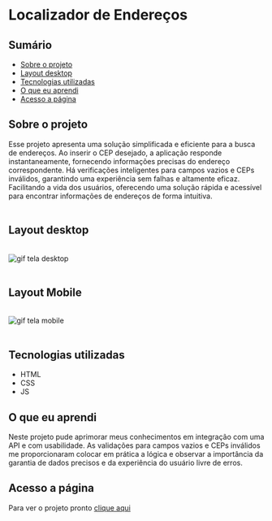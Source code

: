 

# Localizador de Endereços

## Sumário

- [Sobre o projeto](#sobreoprojeto)
- [Layout  desktop](#layout-desktop)
- [Tecnologias utilizadas](#tecnologias-utilizadas)
- [O que eu aprendi](#o-que-eu-aprendi)
- [Acesso a página](#acesso-a-página)

## Sobre o projeto

Esse projeto apresenta  uma solução simplificada e eficiente para a busca de endereços. Ao inserir o CEP desejado, a aplicação responde instantaneamente, fornecendo informações precisas do endereço correspondente. Há verificações inteligentes para campos vazios e CEPs inválidos, garantindo uma experiência sem falhas e altamente eficaz.  Facilitando a vida dos usuários, oferecendo uma solução rápida e acessível para encontrar informações de endereços de forma intuitiva.
<br>
<br>

## Layout desktop    

<br>

 <img src="src/images/desktop.gif.gif" alt="gif tela desktop">
<br>
<br>

## Layout Mobile    

<br>

 <img src="src/images/mobile.gif.gif" alt="gif tela mobile">
<br>
<br>



## Tecnologias utilizadas

- HTML
- CSS
- JS

## O que eu aprendi

Neste projeto pude aprimorar meus conhecimentos em integração com uma API e com usabilidade. As validações  para campos vazios e CEPs inválidos me proporcionaram colocar em prática a lógica e observar a importância da garantia de dados precisos e da experiência do usuário livre de erros.



## Acesso a página

Para ver o projeto pronto [clique aqui ](https://claricassia.github.io/Gerador-de-conselhos/)